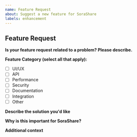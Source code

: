 ```yaml
---
name: Feature Request
about: Suggest a new feature for SoraShare
labels: enhancement
---
```


## Feature Request

**Is your feature request related to a problem? Please describe.**
<!-- A clear and concise description of what the problem is. -->

**Feature Category (select all that apply):**
- [ ] UI/UX
- [ ] API
- [ ] Performance
- [ ] Security
- [ ] Documentation
- [ ] Integration
- [ ] Other

**Describe the solution you'd like**
<!-- A clear and concise description of what you want to happen. -->

**Why is this important for SoraShare?**
<!-- Briefly explain the impact or value. -->

**Additional context**
<!-- Add any other context, screenshots, or examples about the feature request here. -->
